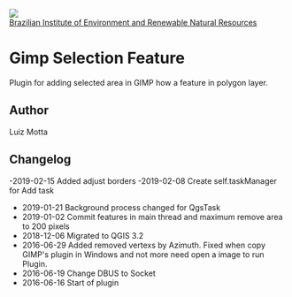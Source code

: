 <!-- IBAMA logo -->
[ibama_logo]: http://upload.wikimedia.org/wikipedia/commons/thumb/8/81/Logo_IBAMA.svg/150px-Logo_IBAMA.svg.png

![][ibama_logo]  
[Brazilian Institute of Environment and Renewable Natural Resources](http://www.ibama.gov.br)

# Gimp Selection Feature

Plugin for adding selected area in GIMP how a feature in polygon layer.

## Author
Luiz Motta

## Changelog
-2019-02-15
Added adjust borders
-2019-02-08
Create self.taskManager for Add task
- 2019-01-21
Background process changed for QgsTask
- 2019-01-02
Commit features in main thread and maximum remove area to 200 pixels
- 2018-12-06
Migrated to QGIS 3.2
- 2016-06-29
Added removed vertexs by Azimuth.
Fixed when copy GIMP's plugin in Windows and not more need open a image to run Plugin.
- 2016-06-19
Change DBUS to Socket
- 2016-06-16
Start of plugin

